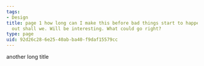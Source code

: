 ```yaml
---
tags:
- Design
title: page 1 how long can I make this before bad things start to happen? Let us find
  out shall we. Will be interesting. What could go right?
type: page
uid: 92d26c28-6e25-40ab-ba40-f9daf15579cc
---
```

another long title